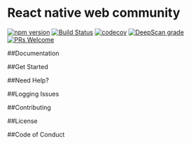 # React native web community

[![npm version](https://badge.fury.io/js/%40rnw-community%2Ffast-style.svg)](https://badge.fury.io/js/%40rnw-community%2Ffast-style)
[![Build Status](https://travis-ci.org/rnw-community/rnw-community.svg?branch=master)](https://travis-ci.org/rnw-community/rnw-community)
[![codecov](https://codecov.io/gh/rnw-community/rnw-community/branch/master/graph/badge.svg)](https://codecov.io/gh/rnw-community/rnw-community)
[![DeepScan grade](https://deepscan.io/api/teams/8839/projects/11043/branches/160336/badge/grade.svg)](https://deepscan.io/dashboard#view=project&tid=8839&pid=11043&bid=160336)
[![PRs Welcome](https://img.shields.io/badge/PRs-welcome-brightgreen.svg?style=flat-square)](http://makeapullrequest.com)

##Documentation

##Get Started

##Need Help?

##Logging Issues

##Contributing

##License

##Code of Conduct
